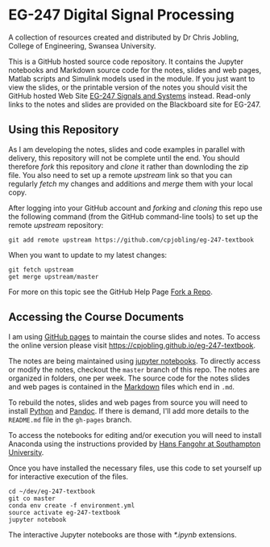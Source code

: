 # EG-247 Digital Signal Processing

A collection of resources created and distributed by
Dr Chris Jobling, College of Engineering, Swansea University.

This is a GitHub hosted source code repository. It contains the Jupyter notebooks and Markdown source code for the notes, slides and web pages, Matlab scripts and Simulink models used in the module. If you just want to view the slides, or the printable version of the notes you should visit the GitHub hosted Web Site [EG-247 Signals and Systems](http://cpjobling.github.io/eg-247-textbook) instead. Read-only links to the notes and slides are provided on the Blackboard site for EG-247.


## Using this Repository

As I am developing the notes, slides and code examples in parallel with delivery, this repository will not be complete until the end. You should therefore *fork* this repository and *clone* it rather than downloding the zip file. You also need to set up a remote *upstream* link so that you can regularly *fetch* my changes and additions and *merge* them with your local copy.

After logging into your GitHub account and *forking* and *cloning* this repo use the following command (from the GitHub command-line tools) to set up the remote *upstream* repository:

    git add remote upstream https://github.com/cpjobling/eg-247-textbook

When you want to update to my latest changes:

    git fetch upstream
    get merge upstream/master

For more on this topic see the GitHub Help Page [Fork a Repo](https://help.github.com/articles/fork-a-repo).

## Accessing the Course Documents

I am using [GitHub pages](https://pages.github.com/) to maintain the course slides and notes. To access the online version please visit <https://cpjobling.github.io/eg-247-textbook>.

The notes are being maintained using [jupyter notebooks](http://jupytor.org).
To directly access or modify the notes, checkout the `master` branch of this repo. The notes are organized in folders, one per week. The source code for the notes slides and web pages is contained in the [Markdown](http://daringfireball.net/projects/markdown/syntax) files which end in `.md`.

To rebuild the notes, slides and web pages from source you will need to install [Python](https://www.python.org/) and [Pandoc](http://johnmacfarlane.net/pandoc/). If there is demand, I'll add more details to the `README.md` file in the `gh-pages` branch.

To access the notebooks for editing and/or execution you will need to install Anaconda using the instructions provided by [Hans Fangohr at Southampton University](http://fangohr.github.io/blog/installation-of-python-spyder-numpy-sympy-scipy-pytest-matplotlib-via-anaconda.html).

Once you have installed the necessary files, use this code to set yourself up for interactive execution of the files.

    cd ~/dev/eg-247-textbook
    git co master
    conda env create -f environment.yml
    source activate eg-247-textbook
    jupyter notebook   

The interactive Jupyter notebooks are those with _*.ipynb_ extensions.